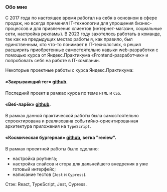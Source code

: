 ### Обо мне
С 2017 года по настоящее время работал на себя в основном в сфере продаж, но всегда применял IT-технологии для упрощения бизнес-процессов и для привлечения клиентов (интернет-магазин, социальные сети, настройка рекламы).
В 2023 году захотелось работать в команде, так как на предыдущих местах работы я, как правило, был единственным, кто что-то понимает в IT-технологиях, я решил расширить приобретенные самостоятельно навыки web-разработки с помощью курса от Яндекс.Практикума «Frontend-разработчик» и попробовать себя на работе в IT-компании.

Некоторые проектные работы с курса Яндекс.Практикума:
#### «Закрывающий тег» [github](https://github.com/ksol95/zakrivayuschiy-teg-f).
   Последний проект в рамках курса по теме `HTML` и `CSS`.
   
#### «Веб-ларёк» [github](https://github.com/ksol95/web-larek-frontend).
   В рамках данной практической работы была самостоятельно спроектирована и реализована событийно-ориентированная архитектура приложения на `TypeScript`.
#### «Космическая бургерная» [github](https://github.com/ksol95/stellar-burgers), ветка "review".
 В рамках проектной работы было сделано:
 - настройка роутинга;
 - настройка слайсов и стора для дальнейшего внедрения в уже готовый интерфейс;
 - написание тестов (`Jest` и `Cypress`).

 Стэк: React, TypeScript, Jest, Cypress.
